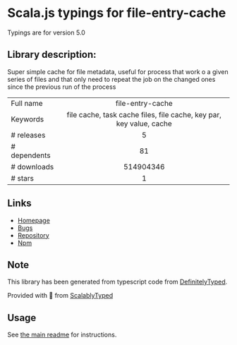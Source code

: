 
# Scala.js typings for file-entry-cache

Typings are for version 5.0

## Library description:
Super simple cache for file metadata, useful for process that work o a given series of files and that only need to repeat the job on the changed ones since the previous run of the process

|                    |                 |
| ------------------ | :-------------: |
| Full name          | file-entry-cache |
| Keywords           | file cache, task cache files, file cache, key par, key value, cache |
| # releases         | 5 |
| # dependents       | 81 |
| # downloads        | 514904346 |
| # stars            | 1 |

## Links
- [Homepage](https://github.com/royriojas/file-entry-cache#readme)
- [Bugs](https://github.com/royriojas/file-entry-cache/issues)
- [Repository](https://github.com/royriojas/file-entry-cache)
- [Npm](https://www.npmjs.com/package/file-entry-cache)
    


## Note
This library has been generated from typescript code from [DefinitelyTyped](https://definitelytyped.org).

Provided with :purple_heart: from [ScalablyTyped](https://github.com/oyvindberg/ScalablyTyped)

## Usage
See [the main readme](../../readme.md) for instructions.


